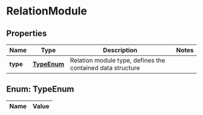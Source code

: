 
# RelationModule

## Properties
Name | Type | Description | Notes
------------ | ------------- | ------------- | -------------
**type** | [**TypeEnum**](#TypeEnum) | Relation module type, defines the contained data structure | 


<a name="TypeEnum"></a>
## Enum: TypeEnum
Name | Value
---- | -----



